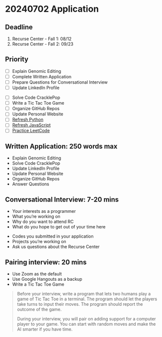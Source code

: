 # 20240702 Application

## Deadline

1. Recurse Center - Fall 1: 08/12
1. Recurse Center - Fall 2: 09/23

## Priority

- [ ] Explain Genomic Editing
- [ ] Complete Written Application
- [ ] Prepare Questions for Conversational Interview
- [ ] Update LinkedIn Profile

* [ ] Solve Code CracklePop
* [ ] Write a Tic Tac Toe Game
* [ ] Organize GitHub Repos
* [ ] Update Personal Website
* [ ] [Refresh Python](https://learnxinyminutes.com/docs/python/)
* [ ] [Refresh JavaScript](https://learnxinyminutes.com/docs/javascript/)
* [ ] [Practice LeetCode](https://leetcode.com/)

## Written Application: 250 words max

* Explain Genomic Editing
* Solve Code CracklePop
* Update LinkedIn Profile
* Update Personal Website
* Organize GitHub Repos
* Answer Questions

## Conversational Interview: 7-20 mins

* Your interests as a programmer
* What you’re working on
* Why do you want to attend RC
* What do you hope to get out of your time here

- Codes you submitted in your application
- Projects you’re working on
- Ask us questions about the Recurse Center

## Pairing interview: 20 mins

* Use Zoom as the default
* Use Google Hangouts as a backup
* Write a Tic Tac Toe Game

> Before your interview, write a program that lets two humans play a game of Tic Tac Toe in a terminal. The program should let the players take turns to input their moves. The program should report the outcome of the game.
>
> During your interview, you will pair on adding support for a computer player to your game. You can start with random moves and make the AI smarter if you have time.
